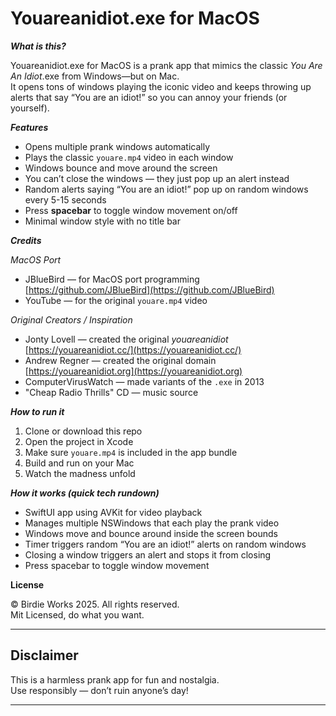 # Youareanidiot.exe for MacOS

***What is this?***

Youareanidiot.exe for MacOS is a prank app that mimics the classic *You Are An Idiot*.exe from Windows—but on Mac.  
It opens tons of windows playing the iconic video and keeps throwing up alerts that say “You are an idiot!” so you can annoy your friends (or yourself).


***Features***

- Opens multiple prank windows automatically  
- Plays the classic `youare.mp4` video in each window  
- Windows bounce and move around the screen  
- You can’t close the windows — they just pop up an alert instead  
- Random alerts saying “You are an idiot!” pop up on random windows every 5-15 seconds  
- Press **spacebar** to toggle window movement on/off  
- Minimal window style with no title bar  

***Credits***

*MacOS Port* 
- JBlueBird — for MacOS port programming  
  [https://github.com/JBlueBird](https://github.com/JBlueBird)  
- YouTube — for the original `youare.mp4` video  

*Original Creators / Inspiration*
- Jonty Lovell — created the original *youareanidiot*  
  [https://youareanidiot.cc/](https://youareanidiot.cc/)  
- Andrew Regner — created the original domain  
  [https://youareanidiot.org](https://youareanidiot.org)  
- ComputerVirusWatch — made variants of the `.exe` in 2013  
- "Cheap Radio Thrills" CD — music source  

***How to run it***

1. Clone or download this repo  
2. Open the project in Xcode  
3. Make sure `youare.mp4` is included in the app bundle  
4. Build and run on your Mac  
5. Watch the madness unfold  

***How it works (quick tech rundown)***

- SwiftUI app using AVKit for video playback  
- Manages multiple NSWindows that each play the prank video  
- Windows move and bounce around inside the screen bounds  
- Timer triggers random “You are an idiot!” alerts on random windows  
- Closing a window triggers an alert and stops it from closing  
- Press spacebar to toggle window movement  


**License**

© Birdie Works 2025. All rights reserved.  
Mit Licensed, do what you want.

---

## Disclaimer

This is a harmless prank app for fun and nostalgia.  
Use responsibly — don’t ruin anyone’s day!  

---
